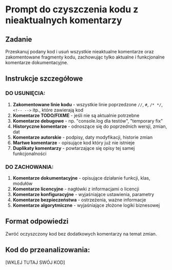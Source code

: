# Prompt do czyszczenia kodu z nieaktualnych komentarzy

## Zadanie
Przeskanuj podany kod i usuń wszystkie nieaktualne komentarze oraz zakomentowane fragmenty kodu, zachowując tylko aktualne i funkcjonalne komentarze dokumentacyjne.

## Instrukcje szczegółowe

### DO USUNIĘCIA:
1. **Zakomentowane linie kodu** - wszystkie linie poprzedzone `//`, `#`, `/* */`, `<!-- -->` itp., które zawierają kod
2. **Komentarze TODO/FIXME** - jeśli nie są aktualnie potrzebne
3. **Komentarze debugowe** - np. "console.log dla testów", "temporary fix"
4. **Historyczne komentarze** - odnoszące się do poprzednich wersji, zmian, dat
5. **Komentarze autorskie** - podpisy, daty modyfikacji, historie zmian
6. **Martwe komentarze** - opisujące kod który już nie istnieje
7. **Duplikaty komentarzy** - powtarzające się opisy tej samej funkcjonalności

### DO ZACHOWANIA:
1. **Komentarze dokumentacyjne** - opisujące działanie funkcji, klas, modułów
2. **Komentarze licencyjne** - nagłówki z informacjami o licencji
3. **Komentarze konfiguracyjne** - wyjaśniające ustawienia, parametry
4. **Komentarze bezpieczeństwa** - ostrzeżenia, ważne informacje
5. **Komentarze algorytmiczne** - wyjaśniające złożone logiki biznesowej

## Format odpowiedzi
Zwróć oczyszczony kod bez dodatkowych komentarzy na temat zmian.

## Kod do przeanalizowania:
[WKLEJ TUTAJ SWÓJ KOD]